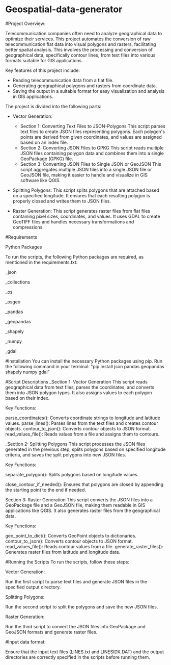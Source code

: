 # Geospatial-data-generator
#Project Overview:

Telecommunication companies often need to analyze geographical data to optimize their services. This project automates the conversion of raw telecommunication flat data into visual polygons and rasters, facilitating better spatial analysis. This involves the processing and conversion of geographical data, specifically contour lines, from text files into various formats suitable for GIS applications.

Key features of this project include:
- Reading telecommunication data from a flat file.
- Generating geographical polygons and rasters from coordinate data.
- Saving the output in a suitable format for easy visualization and analysis in GIS applications.


The project is divided into the following parts:
- Vector Generation:
  - Section 1: Converting Text Files to JSON-Polygons
    This script parses text files to create JSON files representing polygons. Each polygon's points are derived from given coordinates, and values are assigned based on an index file.
  - Section 2: Converting JSON Files to GPKG
    This script reads multiple JSON files containing polygon data and combines them into a single GeoPackage (GPKG) file.
  - Section 3: Converting JSON Files to Single JSON or GeoJSON
    This script aggregates multiple JSON files into a single JSON file or GeoJSON file, making it easier to handle and visualize in GIS software like QGIS.







- Splitting Polygons:
  This script splits polygons that are attached based on a specified longitude. It ensures that each resulting polygon is properly closed and writes them to JSON files.

- Raster Generation:
  This script generates raster files from flat files containing pixel sizes, coordinates, and values. It uses GDAL to create GeoTIFF files and handles necessary transformations and compressions.






#Requirements

Python Packages

To run the scripts, the following Python packages are required, as mentioned in the requirements.txt:

_json

_collections

_os

_osgeo

_pandas

_geopandas

_shapely

_numpy

_gdal



#Installation
You can install the necessary Python packages using pip. Run the following command in your terminal:
"pip install json pandas geopandas shapely numpy gdal"



#Script Descriptions
_Section 1: Vector Generation
This script reads geographical data from text files, parses the coordinates, and converts them into JSON polygon types. It also assigns values to each polygon based on their index.

Key Functions:

parse_coordinates(): Converts coordinate strings to longitude and latitude values.
parse_lines(): Parses lines from the text files and creates contour objects.
contour_to_json(): Converts contour objects to JSON format.
read_values_file(): Reads values from a file and assigns them to contours.

_Section 2: Splitting Polygons
This script processes the JSON files generated in the previous step, splits polygons based on specified longitude criteria, and saves the split polygons into new JSON files.

Key Functions:

separate_polygon(): 
Splits polygons based on longitude values.

close_contour_if_needed():
Ensures that polygons are closed by appending the starting point to the end if needed.

Section 3: Raster Generation
This script converts the JSON files into a GeoPackage file and a GeoJSON file, making them readable in GIS applications like QGIS. It also generates raster files from the geographical data.

Key Functions:

geo_point_to_dict(): Converts GeoPoint objects to dictionaries.
contour_to_json(): Converts contour objects to JSON format.
read_values_file(): Reads contour values from a file.
generate_raster_files(): Generates raster files from latitude and longitude data.



#Running the Scripts
To run the scripts, follow these steps:

Vector Generation:

Run the first script to parse text files and generate JSON files in the specified output directory.


Splitting Polygons: 

Run the second script to split the polygons and save the new JSON files.


Raster Generation:

Run the third script to convert the JSON files into GeoPackage and GeoJSON formats and generate raster files.



#Input data format:

Ensure that the input text files (LINES.txt and LINESIDX.DAT) and the output directories are correctly specified in the scripts before running them.
